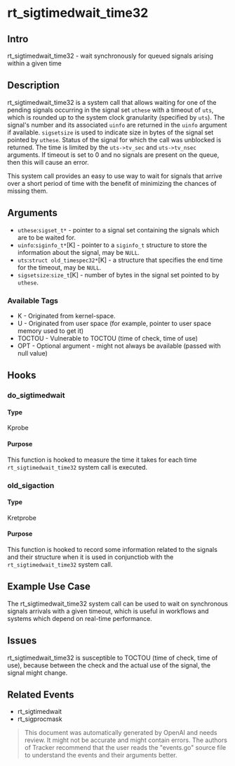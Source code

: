 
# rt_sigtimedwait_time32

## Intro
rt_sigtimedwait_time32 - wait synchronously for queued signals arising within a given time

## Description
rt_sigtimedwait_time32 is a system call that allows waiting for one of the pending signals occurring in the signal set `uthese` with a timeout of `uts`, which is rounded up to the system clock granularity (specified by `uts`). The signal's number and its associated `uinfo` are returned in the `uinfo` argument if available. `sigsetsize` is used to indicate size in bytes of the signal set pointed by `uthese`. Status of the signal for which the call was unblocked is returned. The time is limited by the `uts->tv_sec` and `uts->tv_nsec` arguments. If timeout is set to 0 and no signals are present on the queue, then this will cause an error. 

This system call provides an easy to use way to wait for signals that arrive over a short period of time with the benefit of minimizing the chances of missing them.

## Arguments
* `uthese`:`sigset_t*`<KU> - pointer to a signal set containing the signals which are to be waited for.
* `uinfo`:`siginfo_t*`[K] - pointer to a `siginfo_t` structure to store the information about the signal, may be `NULL`.
* `uts`:`struct old_timespec32*`[K] - a structure that specifies the end time for the timeout, may be `NULL`.
* `sigsetsize`:`size_t`[K] - number of bytes in the signal set pointed to by `uthese`.

### Available Tags
* K - Originated from kernel-space.
* U - Originated from user space (for example, pointer to user space memory used to get it)
* TOCTOU - Vulnerable to TOCTOU (time of check, time of use)
* OPT - Optional argument - might not always be available (passed with null value) 

## Hooks
### do_sigtimedwait
#### Type
Kprobe
#### Purpose
This function is hooked to measure the time it takes for each time `rt_sigtimedwait_time32` system call is executed.

### old_sigaction
#### Type
Kretprobe
#### Purpose
This function is hooked to record some information related to the signals and their structure when it is used in conjunctiob with the `rt_sigtimedwait_time32` system call.

## Example Use Case
The rt_sigtimedwait_time32 system call can be used to wait on synchronous signals arrivals with a given timeout, which is useful in workflows and systems which depend on real-time performance. 

## Issues
rt_sigtimedwait_time32 is susceptible to TOCTOU (time of check, time of use), because between the check and the actual use of the signal, the signal might change. 

## Related Events
* rt_sigtimedwait
* rt_sigprocmask

> This document was automatically generated by OpenAI and needs review. It might
> not be accurate and might contain errors. The authors of Tracker recommend that
> the user reads the "events.go" source file to understand the events and their
> arguments better.

